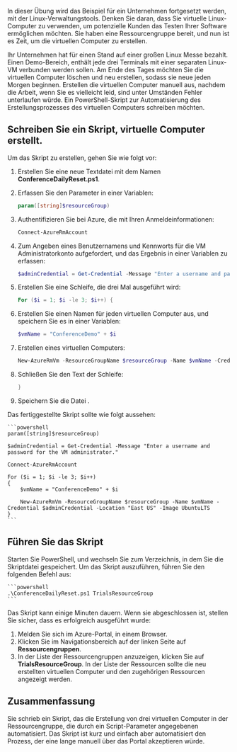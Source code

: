 
In dieser Übung wird das Beispiel für ein Unternehmen fortgesetzt werden, mit der Linux-Verwaltungstools. Denken Sie daran, dass Sie virtuelle Linux-Computer zu verwenden, um potenzielle Kunden das Testen Ihrer Software ermöglichen möchten. Sie haben eine Ressourcengruppe bereit, und nun ist es Zeit, um die virtuellen Computer zu erstellen.

Ihr Unternehmen hat für einen Stand auf einer großen Linux Messe bezahlt. Einen Demo-Bereich, enthält jede drei Terminals mit einer separaten Linux-VM verbunden werden sollen. Am Ende des Tages möchten Sie die virtuellen Computer löschen und neu erstellen, sodass sie neue jeden Morgen beginnen. Erstellen die virtuellen Computer manuell aus, nachdem die Arbeit, wenn Sie es vielleicht leid, sind unter Umständen Fehler unterlaufen würde. Ein PowerShell-Skript zur Automatisierung des Erstellungsprozesses des virtuellen Computers schreiben möchten.

## <a name="write-a-script-that-creates-virtual-machines"></a>Schreiben Sie ein Skript, virtuelle Computer erstellt.

Um das Skript zu erstellen, gehen Sie wie folgt vor:

1. Erstellen Sie eine neue Textdatei mit dem Namen **ConferenceDailyReset.ps1**.

1. Erfassen Sie den Parameter in einer Variablen:

    ```powershell
    param([string]$resourceGroup)
    ```

1. Authentifizieren Sie bei Azure, die mit Ihren Anmeldeinformationen:

    ```powershell
    Connect-AzureRmAccount
    ```

1. Zum Angeben eines Benutzernamens und Kennworts für die VM Administratorkonto aufgefordert, und das Ergebnis in einer Variablen zu erfassen:

    ```powershell
    $adminCredential = Get-Credential -Message "Enter a username and password for the VM administrator."
    ```

1. Erstellen Sie eine Schleife, die drei Mal ausgeführt wird:

    ```powershell
    For ($i = 1; $i -le 3; $i++) {
    ```

1. Erstellen Sie einen Namen für jeden virtuellen Computer aus, und speichern Sie es in einer Variablen:

    ```powershell
    $vmName = "ConferenceDemo" + $i
    ```

1. Erstellen eines virtuellen Computers:

   ```powershell
   New-AzureRmVm -ResourceGroupName $resourceGroup -Name $vmName -Credential $adminCredential -Location "East US" 
   ```

1. Schließen Sie den Text der Schleife:

    ```powershell
    }
    ```

1. Speichern Sie die Datei .

Das fertiggestellte Skript sollte wie folgt aussehen:

    ```powershell
    param([string]$resourceGroup)

    $adminCredential = Get-Credential -Message "Enter a username and password for the VM administrator."

    Connect-AzureRmAccount

    For ($i = 1; $i -le 3; $i++)
    {
        $vmName = "ConferenceDemo" + $i

        New-AzureRmVm -ResourceGroupName $resourceGroup -Name $vmName -Credential $adminCredential -Location "East US" -Image UbuntuLTS
    }
    ```

## <a name="execute-the-script"></a>Führen Sie das Skript

Starten Sie PowerShell, und wechseln Sie zum Verzeichnis, in dem Sie die Skriptdatei gespeichert. Um das Skript auszuführen, führen Sie den folgenden Befehl aus:

    ```powershell
    .\ConferenceDailyReset.ps1 TrialsResourceGroup
    ```

Das Skript kann einige Minuten dauern. Wenn sie abgeschlossen ist, stellen Sie sicher, dass es erfolgreich ausgeführt wurde:

1. Melden Sie sich im Azure-Portal, in einem Browser.
1. Klicken Sie im Navigationsbereich auf der linken Seite auf **Ressourcengruppen**.
1. In der Liste der Ressourcengruppen anzuzeigen, klicken Sie auf **TrialsResourceGroup**. In der Liste der Ressourcen sollte die neu erstellten virtuellen Computer und den zugehörigen Ressourcen angezeigt werden.

## <a name="summary"></a>Zusammenfassung
Sie schrieb ein Skript, das die Erstellung von drei virtuellen Computer in der Ressourcengruppe, die durch ein Script-Parameter angegebenen automatisiert. Das Skript ist kurz und einfach aber automatisiert den Prozess, der eine lange manuell über das Portal akzeptieren würde.